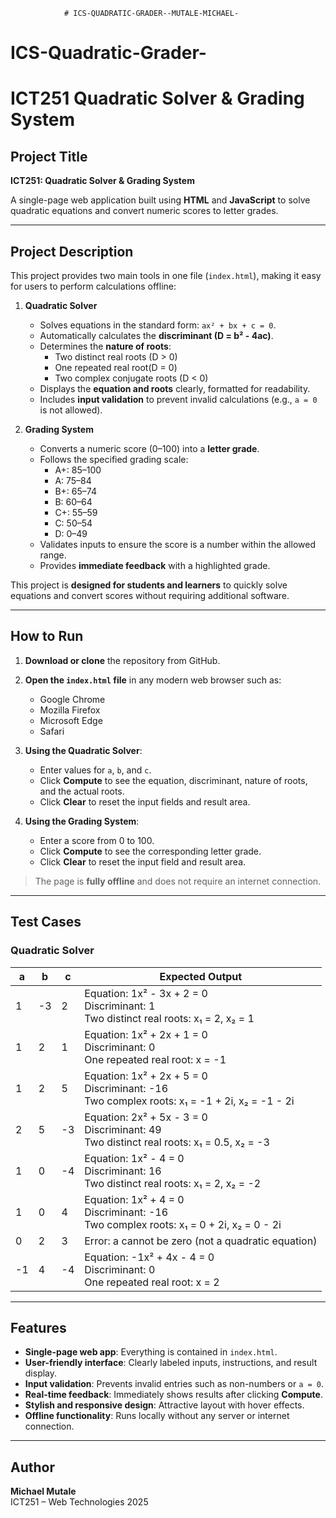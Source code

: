                 # ICS-QUADRATIC-GRADER--MUTALE-MICHAEL-
# ICS-Quadratic-Grader-<Surname-Firstname>
# ICT251 Quadratic Solver & Grading System

## Project Title
**ICT251: Quadratic Solver & Grading System**  

A single-page web application built using **HTML** and **JavaScript** to solve quadratic equations and convert numeric scores to letter grades.  

---

## Project Description
This project provides two main tools in one file (`index.html`), making it easy for users to perform calculations offline:

1. **Quadratic Solver**  
   - Solves equations in the standard form: `ax² + bx + c = 0`.  
   - Automatically calculates the **discriminant (D = b² - 4ac)**.  
   - Determines the **nature of roots**:
     - Two distinct real roots (D > 0)  
     - One repeated real root(D = 0)  
     - Two complex conjugate roots (D < 0)  
   - Displays the **equation and roots** clearly, formatted for readability.  
   - Includes **input validation** to prevent invalid calculations (e.g., `a = 0` is not allowed).  

2. **Grading System**  
   - Converts a numeric score (0–100) into a **letter grade**.  
   - Follows the specified grading scale:
     - A+: 85–100  
     - A: 75–84  
     - B+: 65–74  
     - B: 60–64  
     - C+: 55–59  
     - C: 50–54  
     - D: 0–49  
   - Validates inputs to ensure the score is a number within the allowed range.  
   - Provides **immediate feedback** with a highlighted grade.  

This project is **designed for students and learners** to quickly solve equations and convert scores without requiring additional software.

---

## How to Run

1. **Download or clone** the repository from GitHub.  
2. **Open the `index.html` file** in any modern web browser such as:
   - Google Chrome  
   - Mozilla Firefox  
   - Microsoft Edge  
   - Safari  

3. **Using the Quadratic Solver**:
   - Enter values for `a`, `b`, and `c`.  
   - Click **Compute** to see the equation, discriminant, nature of roots, and the actual roots.  
   - Click **Clear** to reset the input fields and result area.  

4. **Using the Grading System**:
   - Enter a score from 0 to 100.  
   - Click **Compute** to see the corresponding letter grade.  
   - Click **Clear** to reset the input field and result area.

> The page is **fully offline** and does not require an internet connection.

---

## Test Cases

### Quadratic Solver

| a   | b   | c   | Expected Output |
|-----|-----|-----|----------------|
| 1   | -3  | 2   | Equation: 1x² - 3x + 2 = 0<br>Discriminant: 1<br>Two distinct real roots: x₁ = 2, x₂ = 1 |
| 1   | 2   | 1   | Equation: 1x² + 2x + 1 = 0<br>Discriminant: 0<br>One repeated real root: x = -1 |
| 1   | 2   | 5   | Equation: 1x² + 2x + 5 = 0<br>Discriminant: -16<br>Two complex roots: x₁ = -1 + 2i, x₂ = -1 - 2i |
| 2   | 5   | -3  | Equation: 2x² + 5x - 3 = 0<br>Discriminant: 49<br>Two distinct real roots: x₁ = 0.5, x₂ = -3 |
| 1   | 0   | -4  | Equation: 1x² - 4 = 0<br>Discriminant: 16<br>Two distinct real roots: x₁ = 2, x₂ = -2 |
| 1   | 0   | 4   | Equation: 1x² + 4 = 0<br>Discriminant: -16<br>Two complex roots: x₁ = 0 + 2i, x₂ = 0 - 2i |
| 0   | 2   | 3   | Error: a cannot be zero (not a quadratic equation) |
| -1  | 4   | -4  | Equation: -1x² + 4x - 4 = 0<br>Discriminant: 0<br>One repeated real root: x = 2 |

---

## Features
- **Single-page web app**: Everything is contained in `index.html`.  
- **User-friendly interface**: Clearly labeled inputs, instructions, and result display.  
- **Input validation**: Prevents invalid entries such as non-numbers or `a = 0`.  
- **Real-time feedback**: Immediately shows results after clicking **Compute**.  
- **Stylish and responsive design**: Attractive layout with hover effects.  
- **Offline functionality**: Runs locally without any server or internet connection.  

---

## Author
**Michael Mutale**  
ICT251 – Web Technologies 2025

